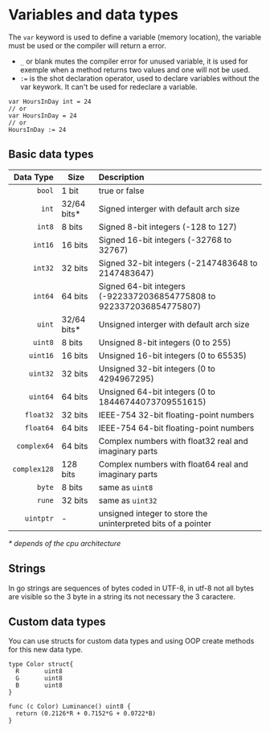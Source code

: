 # Variables and data types

The `var` keyword is used to define a variable (memory location), the variable must be used or the compiler will return a error. 
- `_` or blank mutes the compiler error for unused variable, it is used for exemple when a method returns two values and one will not be used.
- `:=` is the shot declaration operator, used to declare variables without the var keywork. It can't be used for redeclare a variable.
  
```
var HoursInDay int = 24
// or 
var HoursInDay = 24
// or
HoursInDay := 24
```

## Basic data types
|Data Type| Size|Description |
|--:|--|:--|
|`bool`| 1 bit | true or false
|`int`| 32/64 bits*| Signed interger with default arch size
|`int8`| 8 bits| Signed 8-bit integers (-128 to 127) 
|`int16`| 16 bits| Signed 16-bit integers  (-32768 to 32767)
|`int32`| 32 bits| Signed 32-bit integers (-2147483648 to 2147483647) 
|`int64`| 64 bits| Signed 64-bit integers (-9223372036854775808 to 9223372036854775807)
|`uint`|32/64 bits*| Unsigned interger with default arch size
|`uint8`| 8 bits| Unsigned 8-bit integers (0 to 255)
|`uint16`| 16 bits| Unsigned 16-bit integers (0 to 65535)
|`uint32`| 32 bits| Unsigned 32-bit integers (0 to 4294967295)
|`uint64`| 64 bits| Unsigned 64-bit integers (0 to 18446744073709551615)
|`float32`| 32 bits| IEEE-754 32-bit floating-point numbers
|`float64`| 64 bits| IEEE-754 64-bit floating-point numbers
|`complex64`| 64 bits | Complex numbers with float32 real and imaginary parts
|`complex128`| 128 bits | Complex numbers with float64 real and imaginary parts
|`byte`|8 bits| same as `uint8`
|`rune`|32 bits| same as `uint32`
|`uintptr`| - | unsigned integer to store the uninterpreted bits of a pointer

*\* depends of the cpu architecture*

## Strings

In go strings are sequences of bytes coded in UTF-8, in utf-8 not all bytes are visible so the 3 byte in a string its not necessary the 3 caractere.

## Custom data types 

You can use structs for custom data types and using OOP create methods for this new data type.   

```
type Color struct{
  R       uint8
  G       uint8
  B       uint8
}

func (c Color) Luminance() uint8 {
  return (0.2126*R + 0.7152*G + 0.0722*B)
}
```

